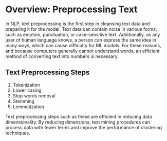 # Overview: Preprocessing Text

In NLP, text preprocessing is the first step in cleansing text data and preparing it for the model. Text data can contain noise in various forms, such as emotion, punctuation, or case-sensitive text. Additionally, as any user of human language knows, a person can express the same idea in many ways, which can cause difficulty for ML models. For these reasons, and because computers generally cannot understand words, an efficient method of converting text into numbers is necessary.

## Text Preprocessing Steps

1. Tokenization
2. Lower casing
3. Stop words removal
4. Stemming
5. Lemmatization

Text preprocessing steps such as these are efficient in reducing data dimensionality. By reducing dimensions, text mining procedures can process data with fewer terms and improve the performance of clustering techniques.